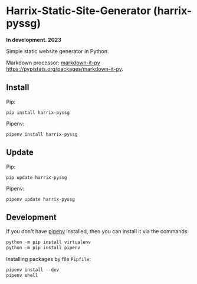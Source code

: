 # Harrix-Static-Site-Generator (harrix-pyssg)

**In development. 2023**

Simple static website generator in Python.

Markdown processor: [markdown-it-py](https://pypi.org/project/markdown-it-py) <https://pypistats.org/packages/markdown-it-py>.

## Install

Pip:

```console
pip install harrix-pyssg
```

Pipenv:

```console
pipenv install harrix-pyssg
```

## Update

Pip:

```console
pip update harrix-pyssg
```

Pipenv:

```console
pipenv update harrix-pyssg
```

## Development

If you don't have [pipenv](https://pipenv.pypa.io/en/latest/) installed, then you can install it via the commands:

```py
python -m pip install virtualenv
python -m pip install pipenv
```

Installing packages by file `Pipfile`:

```py
pipenv install --dev
pipenv shell
```
